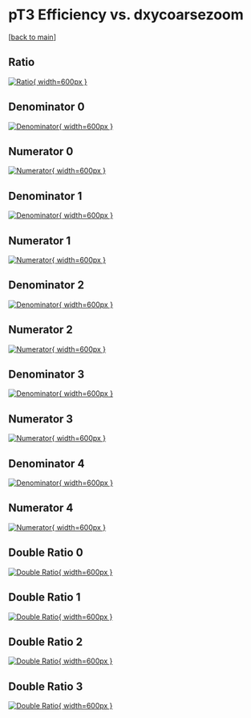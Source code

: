 # pT3 Efficiency vs. dxycoarsezoom

[[back to main](./)]



## Ratio

[![Ratio](../mtv/var/pT3_loweta_211_1_eff_dxycoarsezoom.png){ width=600px }](../mtv/var/pT3_loweta_211_1_eff_dxycoarsezoom.pdf)

## Denominator 0

[![Denominator](../mtv/den/pT3_loweta_211_1_eff_dxycoarsezoom_den0.png){ width=600px }](../mtv/den/pT3_loweta_211_1_eff_dxycoarsezoom_den0.pdf)

## Numerator 0

[![Numerator](../mtv/num/pT3_loweta_211_1_eff_dxycoarsezoom_num0.png){ width=600px }](../mtv/num/pT3_loweta_211_1_eff_dxycoarsezoom_num0.pdf)

## Denominator 1

[![Denominator](../mtv/den/pT3_loweta_211_1_eff_dxycoarsezoom_den1.png){ width=600px }](../mtv/den/pT3_loweta_211_1_eff_dxycoarsezoom_den1.pdf)

## Numerator 1

[![Numerator](../mtv/num/pT3_loweta_211_1_eff_dxycoarsezoom_num1.png){ width=600px }](../mtv/num/pT3_loweta_211_1_eff_dxycoarsezoom_num1.pdf)

## Denominator 2

[![Denominator](../mtv/den/pT3_loweta_211_1_eff_dxycoarsezoom_den2.png){ width=600px }](../mtv/den/pT3_loweta_211_1_eff_dxycoarsezoom_den2.pdf)

## Numerator 2

[![Numerator](../mtv/num/pT3_loweta_211_1_eff_dxycoarsezoom_num2.png){ width=600px }](../mtv/num/pT3_loweta_211_1_eff_dxycoarsezoom_num2.pdf)

## Denominator 3

[![Denominator](../mtv/den/pT3_loweta_211_1_eff_dxycoarsezoom_den3.png){ width=600px }](../mtv/den/pT3_loweta_211_1_eff_dxycoarsezoom_den3.pdf)

## Numerator 3

[![Numerator](../mtv/num/pT3_loweta_211_1_eff_dxycoarsezoom_num3.png){ width=600px }](../mtv/num/pT3_loweta_211_1_eff_dxycoarsezoom_num3.pdf)

## Denominator 4

[![Denominator](../mtv/den/pT3_loweta_211_1_eff_dxycoarsezoom_den4.png){ width=600px }](../mtv/den/pT3_loweta_211_1_eff_dxycoarsezoom_den4.pdf)

## Numerator 4

[![Numerator](../mtv/num/pT3_loweta_211_1_eff_dxycoarsezoom_num4.png){ width=600px }](../mtv/num/pT3_loweta_211_1_eff_dxycoarsezoom_num4.pdf)

## Double Ratio 0

[![Double Ratio](../mtv/ratio/pT3_loweta_211_1_eff_dxycoarsezoom_ratio0.png){ width=600px }](../mtv/ratio/pT3_loweta_211_1_eff_dxycoarsezoom_ratio0.pdf)

## Double Ratio 1

[![Double Ratio](../mtv/ratio/pT3_loweta_211_1_eff_dxycoarsezoom_ratio1.png){ width=600px }](../mtv/ratio/pT3_loweta_211_1_eff_dxycoarsezoom_ratio1.pdf)

## Double Ratio 2

[![Double Ratio](../mtv/ratio/pT3_loweta_211_1_eff_dxycoarsezoom_ratio2.png){ width=600px }](../mtv/ratio/pT3_loweta_211_1_eff_dxycoarsezoom_ratio2.pdf)

## Double Ratio 3

[![Double Ratio](../mtv/ratio/pT3_loweta_211_1_eff_dxycoarsezoom_ratio3.png){ width=600px }](../mtv/ratio/pT3_loweta_211_1_eff_dxycoarsezoom_ratio3.pdf)

